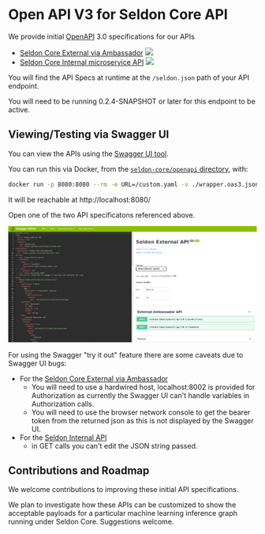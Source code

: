 # Open API V3 for Seldon Core API

We provide initial [OpenAPI](https://www.openapis.org/) 3.0 specifications for our APIs

 * [Seldon Core External via Ambassador](https://github.com/SeldonIO/seldon-core/blob/master/openapi/engine.oas3.json) <img src="https://validator.swagger.io/validator?url=https://raw.githubusercontent.com/SeldonIO/seldon-core/master/openapi/engine.oas3.json">
 * [Seldon Core Internal microservice API](https://github.com/SeldonIO/seldon-core/blob/master/openapi/wrapper.oas3.json) <img src="https://validator.swagger.io/validator?url=https://raw.githubusercontent.com/SeldonIO/seldon-core/master/openapi/wrapper.oas3.json">

You will find the API Specs at runtime at the `/seldon.json` path of your API endpoint.

You will need to be running 0.2.4-SNAPSHOT or later for this endpoint to be active.

## Viewing/Testing via Swagger UI

You can view the APIs using the [Swagger UI tool](https://swagger.io/tools/swagger-ui/).

You can run this via Docker, from the [`seldon-core/openapi` directory](https://github.com/SeldonIO/seldon-core/tree/master/openapi), with:

```bash
docker run -p 8080:8080 --rm -e URL=/custom.yaml -v ./wrapper.oas3.json:/usr/share/nginx/html/custom.yaml swaggerapi/swagger-ui
```

It will be reachable at http://localhost:8080/

Open one of the two API specificatons referenced above.

![swagger-ui-ambassador](./swagger-ui-ambassador.png)

For using the Swagger "try it out" feature there are some caveats due to Swagger UI bugs:

 * For the [Seldon Core External via Ambassador](https://github.com/SeldonIO/seldon-core/blob/master/openapi/engine.oas3.json)
     * You will need to use a hardwired host, localhost:8002 is provided for Authorization as currently the Swagger UI can't handle variables in Authorization calls.
     * You will need to use the browser network console to get the bearer token from the returned json as this is not displayed by the Swagger UI.
 * For the [Seldon Internal API](https://github.com/SeldonIO/seldon-core/blob/master/openapi/wrapper.oas3.json)
     * in GET calls you can't edit the JSON string passed.


## Contributions and Roadmap

We welcome contributions to improving these initial API specifications.

We plan to investigate how these APIs can be customized to show the acceptable payloads for a particular machine learning inference graph running under Seldon Core. Suggestions welcome.
